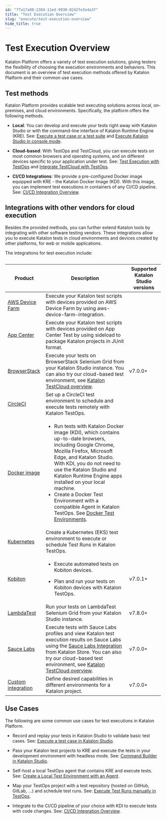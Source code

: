```yaml
---
id: "77a17a80-2384-11ed-9930-0242fe3e4a3f"
title: "Test Execution Overview"
slug: "execute/test-execution-overview"
hide_title: true
---
```


# <a id="concept-8904" class="anchor_top_offset"/><a id="ariaid-title1" class="anchor_top_offset"/>Test Execution Overview

<p xmlns="http://www.w3.org/1999/xhtml" className="p">Katalon Platform offers a variety of test execution solutions, giving testers the flexibility of choosing the execution environments and behaviors.   This document is an overview of test execution methods offered by Katalon Platform and their common use cases.</p> 

## Test  methods

<p xmlns="http://www.w3.org/1999/xhtml" className="p">Katalon Platform provides scalable test executing solutions across local, on-premises, and cloud environments. Specifically, the platform offers the following methods.</p> 
<div xmlns="http://www.w3.org/1999/xhtml" className="p"><ul className="ul"><li className="li"><p className="p"><strong className="ph b">Local</strong>: You can develop and execute your tests right away with <span className="ph">Katalon Studio</span> or with the command-line interface of <span className="ph">Katalon Runtime Engine (KRE)</span>. See: <a className="xref" href="/docs/execute/execute-tests-with-katalon-studio/execute-a-test-case-in-katalon-studio#id_1">Execute a test case or a test suite</a> and <a className="xref" href="/docs/execute/katalon-runtime-engine/command-line-syntax-in-katalon-runtime-engine#id_1">Execute Katalon Studio in console mode</a>.</p></li><li className="li"><p className="p"><strong className="ph b">Cloud-based</strong>: With <span className="ph">TestOps</span> and <span className="ph">TestCloud</span>, you can execute tests on most common browsers and operating systems, and on different devices specific to your application under test. See: <a className="xref" href="/docs/execute/cloud-based-test-execution/test-execution-with-testops/test-execution-with-testops">Test Execution with TestOps</a> and  <a className="xref" href="/docs/execute/cloud-based-test-execution/test-execution-with-testcloud/integrate-testcloud-with-testops">Integrate TestCloud with TestOps</a>.</p></li><li className="li"><p className="p"><strong className="ph b">CI/CD Integrations</strong>: We provide a pre-configured Docker image equipped with KRE - the Katalon Docker Image (KDI). With this image, you can implement test executions in containers of any CI/CD pipeline. See: <a className="xref" href="/docs/execute/cicd-integrations/cicd-integration-overview">CI/CD Integration Overview</a>.</p></li></ul></div>

## Integrations with other vendors for cloud execution

<p xmlns="http://www.w3.org/1999/xhtml" className="p">Besides the provided methods, you can further extend Katalon tools by integrating with other software testing vendors. These integrations allow you to execute Katalon tests in cloud environments and devices created by other platforms, for web or mobile applications.</p> 
<p xmlns="http://www.w3.org/1999/xhtml" className="p">The integrations for test execution include:</p> 
<div xmlns="http://www.w3.org/1999/xhtml" className="p"><table className="table"><caption /><colgroup><col /><col /><col /></colgroup><thead className="thead"><tr className><th className="entry anchor_top_offset" id="concept-8904__entry__1">Product</th><th className="entry anchor_top_offset" id="concept-8904__entry__2">Description</th><th className="entry anchor_top_offset" id="concept-8904__entry__3"><strong className="ph b">Supported <span className="ph">Katalon Studio</span> versions</strong></th></tr></thead><tbody className="tbody"><tr className><td className="entry" headers="concept-8904__entry__1 concept-8904__entry__2 concept-8904__entry__3 "><a className="xref" href="/docs/execute/cloud-based-test-execution/integration-with-other-vendors-for-cloud-execution/aws-device-farm-integration">AWS Device Farm</a></td><td className="entry" headers="concept-8904__entry__1 concept-8904__entry__2 concept-8904__entry__3 ">Execute your Katalon test scripts with devices provided on AWS Device Farm by using aws-device-farm-integration.</td><td className="entry" headers="concept-8904__entry__1 concept-8904__entry__2 concept-8904__entry__3 " /></tr><tr className><td className="entry" headers="concept-8904__entry__1 concept-8904__entry__2 concept-8904__entry__3 "><a className="xref" href="/docs/execute/cloud-based-test-execution/integration-with-other-vendors-for-cloud-execution/app-center-integration">App Center</a></td><td className="entry" headers="concept-8904__entry__1 concept-8904__entry__2 concept-8904__entry__3 ">Execute your Katalon test scripts with devices provided on App Center Test by using sideload to package Katalon projects in JUnit format.</td><td className="entry" headers="concept-8904__entry__1 concept-8904__entry__2 concept-8904__entry__3 " /></tr><tr className><td className="entry" headers="concept-8904__entry__1 concept-8904__entry__2 concept-8904__entry__3 "><a className="xref" href="/docs/execute/cloud-based-test-execution/integration-with-other-vendors-for-cloud-execution/browserstack-integration">BrowserStack</a></td><td className="entry" headers="concept-8904__entry__1 concept-8904__entry__2 concept-8904__entry__3 ">Execute your tests on BrowserStack Selenium Grid from your <span className="ph">Katalon Studio</span> instance. You can also try our cloud-based test environment, see <a className="xref" href="#"><span className="ph">Katalon TestCloud</span> overview</a>.</td><td className="entry" headers="concept-8904__entry__1 concept-8904__entry__2 concept-8904__entry__3 ">v7.0.0+</td></tr><tr className><td className="entry" headers="concept-8904__entry__1 concept-8904__entry__2 concept-8904__entry__3 "><a className="xref" href="/docs/execute/cicd-integrations/circleci---katalon-orb">CircleCI</a></td><td className="entry" headers="concept-8904__entry__1 concept-8904__entry__2 concept-8904__entry__3 ">Set up a CircleCI test environment to schedule and execute tests remotely with <span className="ph">Katalon TestOps</span>.</td><td className="entry" headers="concept-8904__entry__1 concept-8904__entry__2 concept-8904__entry__3 " /></tr><tr className><td className="entry" headers="concept-8904__entry__1 concept-8904__entry__2 concept-8904__entry__3 "><a className="xref j-external-link" href="https://docs.katalon.com/docs/katalon-runtime-engine/docker-image#ariaid-title1" target="_blank">Docker image</a></td><td className="entry" headers="concept-8904__entry__1 concept-8904__entry__2 concept-8904__entry__3 "><ul className="ul"><li className="li">
              Run tests with Katalon Docker image (KDI), which contains up-to-date browsers, including Google Chrome, Mozilla Firefox, Microsoft Edge, and <span className="ph">Katalon Studio</span>. With KDI, you do not need to use the <span className="ph">Katalon Studio</span> and <span className="ph">Katalon Runtime Engine</span> apps installed on your local machine.</li><li className="li">
              Create a Docker Test Environment with a compatible Agent in Katalon TestOps. See <a className="xref" href="/docs/execute/cloud-based-test-execution/test-execution-with-testops/set-up-docker-test-environments-for-testops">Docker Test Environments</a>.</li></ul></td><td className="entry" headers="concept-8904__entry__1 concept-8904__entry__2 concept-8904__entry__3 " /></tr><tr className><td className="entry" headers="concept-8904__entry__1 concept-8904__entry__2 concept-8904__entry__3 "><a className="xref" href="/docs/execute/cloud-based-test-execution/test-execution-with-testops/set-up-kubernetes-test-environments-for-testops">Kubernetes</a></td><td className="entry" headers="concept-8904__entry__1 concept-8904__entry__2 concept-8904__entry__3 ">Create a Kubernetes (EKS) test environment to execute or schedule Test Runs in <span className="ph">Katalon TestOps</span>.</td><td className="entry" headers="concept-8904__entry__1 concept-8904__entry__2 concept-8904__entry__3 " /></tr><tr className><td className="entry" headers="concept-8904__entry__1 concept-8904__entry__2 concept-8904__entry__3 "><a className="xref" href="/docs/execute/cloud-based-test-execution/integration-with-other-vendors-for-cloud-execution/kobiton-integration/kobiton-integration-with-katalon-studio#id_1">Kobiton</a></td><td className="entry" headers="concept-8904__entry__1 concept-8904__entry__2 concept-8904__entry__3 "><ul className="ul"><li className="li"><p className="p">Execute automated tests on Kobiton devices.</p></li><li className="li"><p className="p">Plan and run your tests on Kobiton devices with <span className="ph">Katalon TestOps</span>.</p></li></ul></td><td className="entry" headers="concept-8904__entry__1 concept-8904__entry__2 concept-8904__entry__3 ">v7.0.1+</td></tr><tr className><td className="entry" headers="concept-8904__entry__1 concept-8904__entry__2 concept-8904__entry__3 "><a className="xref" href="/docs/execute/cloud-based-test-execution/integration-with-other-vendors-for-cloud-execution/lambdatest-integration">LambdaTest</a></td><td className="entry" headers="concept-8904__entry__1 concept-8904__entry__2 concept-8904__entry__3 ">Run your tests on LambdaTest Selenium Grid from your <span className="ph">Katalon Studio</span> instance.</td><td className="entry" headers="concept-8904__entry__1 concept-8904__entry__2 concept-8904__entry__3 ">v7.8.0+</td></tr><tr className><td className="entry" headers="concept-8904__entry__1 concept-8904__entry__2 concept-8904__entry__3 "><a className="xref" href="/docs/execute/cloud-based-test-execution/integration-with-other-vendors-for-cloud-execution/sauce-labs-integration">Sauce Labs</a></td><td className="entry" headers="concept-8904__entry__1 concept-8904__entry__2 concept-8904__entry__3 ">Execute tests with Sauce Labs profiles and view Katalon test execution results on Sauce Labs using the <a className="xref j-external-link" href="https://store.katalon.com/product/75/Sauce-Labs-Integration#pricing-content" target="_blank">Sauce Labs Integration</a> from Katalon Store. You can also try our cloud-based test environment, see <a className="xref" href="#"><span className="ph">Katalon TestCloud</span> overview</a>.</td><td className="entry" headers="concept-8904__entry__1 concept-8904__entry__2 concept-8904__entry__3 ">v7.0.0+</td></tr><tr className><td className="entry" headers="concept-8904__entry__1 concept-8904__entry__2 concept-8904__entry__3 "><a className="xref" href="/docs/author/manage-projects/project-settings/desired-capabilities/introduction-to-desired-capabilities-in-katalon-studio">Custom integration</a></td><td className="entry" headers="concept-8904__entry__1 concept-8904__entry__2 concept-8904__entry__3 ">Define desired capabilities in different environments for a Katalon project.</td><td className="entry" headers="concept-8904__entry__1 concept-8904__entry__2 concept-8904__entry__3 ">v7.0.0+</td></tr></tbody></table></div>

## Use Cases

<p xmlns="http://www.w3.org/1999/xhtml" className="p">The following are some common use cases for test executions in <span className="ph">Katalon Platform</span>.</p> 
<div xmlns="http://www.w3.org/1999/xhtml" className="p"><ul className="ul"><li className="li"><p className="p">Record and replay your tests in <span className="ph">Katalon Studio</span> to validate basic test cases. See: <a className="xref" href="/docs/execute/execute-tests-with-katalon-studio/execute-a-test-case-in-katalon-studio">Execute a test case in <span className="ph">Katalon Studio</span></a>.</p></li><li className="li"><p className="p">Pass your Katalon test projects to KRE and execute the tests in your development environment with headless mode. See: <a className="xref" href="/docs/execute/katalon-runtime-engine/command-line-syntax-in-katalon-runtime-engine#id_10">Command Builder in Katalon Studio</a>.</p></li><li className="li"><p className="p">Self-host a local  <span className="ph uicontrol">TestOps</span> agent that contains KRE and execute tests. See: <a className="xref" href="/docs/execute/cloud-based-test-execution/test-execution-with-testops/local-test-environments/create-a-local-test-environment-with-an-agent">Create a Local Test Environment with an Agent</a>.</p></li><li className="li"><p className="p">Map your <span className="ph uicontrol">TestOps</span> project with a  test repository (hosted on GitHub, GitLab, ...) and schedule test runs. See: <a className="xref" href="/docs/execute/schedule-test-execution/execute-test-runs-manually-in-testops">Execute Test Runs manually in TestOps</a>.</p></li><li className="li"><p className="p">Integrate to the CI/CD pipeline of your choice with KDI to execute tests with code changes. See: <a className="xref" href="/docs/execute/cicd-integrations/cicd-integration-overview">CI/CD Integration Overview</a>.</p></li></ul></div>
